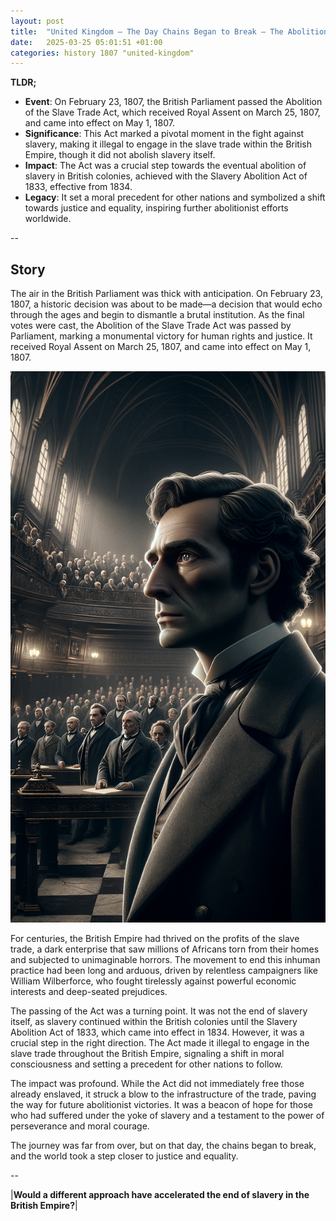 ```yaml
---
layout: post
title:  "United Kingdom – The Day Chains Began to Break – The Abolition of the Slave Trade Act"
date:   2025-03-25 05:01:51 +01:00
categories: history 1807 "united-kingdom"
---
```


**TLDR;**
- **Event**: On February 23, 1807, the British Parliament passed the Abolition of the Slave Trade Act, which received Royal Assent on March 25, 1807, and came into effect on May 1, 1807.
- **Significance**: This Act marked a pivotal moment in the fight against slavery, making it illegal to engage in the slave trade within the British Empire, though it did not abolish slavery itself.
- **Impact**: The Act was a crucial step towards the eventual abolition of slavery in British colonies, achieved with the Slavery Abolition Act of 1833, effective from 1834.
- **Legacy**: It set a moral precedent for other nations and symbolized a shift towards justice and equality, inspiring further abolitionist efforts worldwide.

--

## Story

The air in the British Parliament was thick with anticipation. On February 23, 1807, a historic decision was about to be made—a decision that would echo through the ages and begin to dismantle a brutal institution. As the final votes were cast, the Abolition of the Slave Trade Act was passed by Parliament, marking a monumental victory for human rights and justice. It received Royal Assent on March 25, 1807, and came into effect on May 1, 1807.

![Image](/assets/images/25_March_d0aabf0de96b16d6856a804388a9e80a.png)

For centuries, the British Empire had thrived on the profits of the slave trade, a dark enterprise that saw millions of Africans torn from their homes and subjected to unimaginable horrors. The movement to end this inhuman practice had been long and arduous, driven by relentless campaigners like William Wilberforce, who fought tirelessly against powerful economic interests and deep-seated prejudices.

The passing of the Act was a turning point. It was not the end of slavery itself, as slavery continued within the British colonies until the Slavery Abolition Act of 1833, which came into effect in 1834. However, it was a crucial step in the right direction. The Act made it illegal to engage in the slave trade throughout the British Empire, signaling a shift in moral consciousness and setting a precedent for other nations to follow.

The impact was profound. While the Act did not immediately free those already enslaved, it struck a blow to the infrastructure of the trade, paving the way for future abolitionist victories. It was a beacon of hope for those who had suffered under the yoke of slavery and a testament to the power of perseverance and moral courage.

The journey was far from over, but on that day, the chains began to break, and the world took a step closer to justice and equality.

--

|**Would a different approach have accelerated the end of slavery in the British Empire?**|

